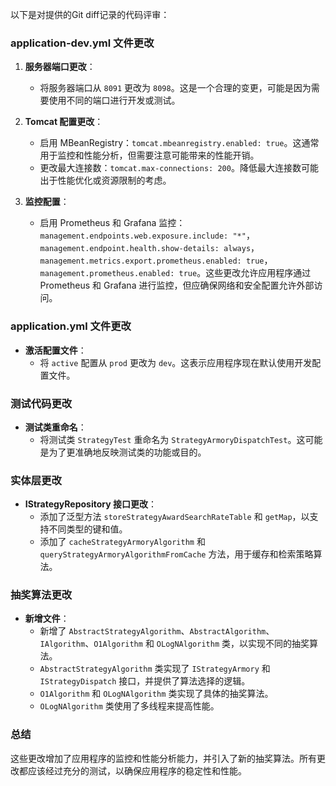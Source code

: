 以下是对提供的Git diff记录的代码评审：

### application-dev.yml 文件更改

1. **服务器端口更改**：
   - 将服务器端口从 `8091` 更改为 `8098`。这是一个合理的变更，可能是因为需要使用不同的端口进行开发或测试。

2. **Tomcat 配置更改**：
   - 启用 MBeanRegistry：`tomcat.mbeanregistry.enabled: true`。这通常用于监控和性能分析，但需要注意可能带来的性能开销。
   - 更改最大连接数：`tomcat.max-connections: 200`。降低最大连接数可能出于性能优化或资源限制的考虑。

3. **监控配置**：
   - 启用 Prometheus 和 Grafana 监控：`management.endpoints.web.exposure.include: "*"`，`management.endpoint.health.show-details: always`，`management.metrics.export.prometheus.enabled: true`，`management.prometheus.enabled: true`。这些更改允许应用程序通过 Prometheus 和 Grafana 进行监控，但应确保网络和安全配置允许外部访问。

### application.yml 文件更改

- **激活配置文件**：
  - 将 `active` 配置从 `prod` 更改为 `dev`。这表示应用程序现在默认使用开发配置文件。

### 测试代码更改

- **测试类重命名**：
  - 将测试类 `StrategyTest` 重命名为 `StrategyArmoryDispatchTest`。这可能是为了更准确地反映测试类的功能或目的。

### 实体层更改

- **IStrategyRepository 接口更改**：
  - 添加了泛型方法 `storeStrategyAwardSearchRateTable` 和 `getMap`，以支持不同类型的键和值。
  - 添加了 `cacheStrategyArmoryAlgorithm` 和 `queryStrategyArmoryAlgorithmFromCache` 方法，用于缓存和检索策略算法。

### 抽奖算法更改

- **新增文件**：
  - 新增了 `AbstractStrategyAlgorithm`、`AbstractAlgorithm`、`IAlgorithm`、`O1Algorithm` 和 `OLogNAlgorithm` 类，以实现不同的抽奖算法。
  - `AbstractStrategyAlgorithm` 类实现了 `IStrategyArmory` 和 `IStrategyDispatch` 接口，并提供了算法选择的逻辑。
  - `O1Algorithm` 和 `OLogNAlgorithm` 类实现了具体的抽奖算法。
  - `OLogNAlgorithm` 类使用了多线程来提高性能。

### 总结

这些更改增加了应用程序的监控和性能分析能力，并引入了新的抽奖算法。所有更改都应该经过充分的测试，以确保应用程序的稳定性和性能。